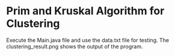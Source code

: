 Prim and Kruskal Algorithm for Clustering
=========================================

Execute the Main.java file and use the data.txt file for testing. The clustering_result.png shows the output of the program.
